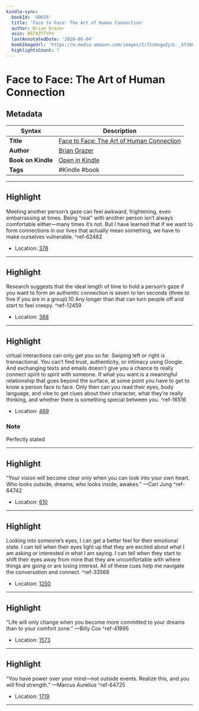 ```yaml
---
kindle-sync:
  bookId: '40655'
  title: 'Face to Face: The Art of Human Connection'
  author: Brian Grazer
  asin: B074ZYTYP4
  lastAnnotatedDate: '2020-08-04'
  bookImageUrl: 'https://m.media-amazon.com/images/I/71zmugwZyJL._SY160.jpg'
  highlightsCount: 7
---
```

# Face to Face: The Art of Human Connection

## Metadata

| Syntax | Description |
| ---------- | ---------- |
| **Title** | [Face to Face: The Art of Human Connection](https://www.amazon.com/dp/B074ZYTYP4) |
| **Author** | [Brian Grazer](https://www.amazon.comundefined) |
| **Book on Kindle** | <a href="kindle://book?action=open&asin=B074ZYTYP4" target="_blank">Open in Kindle</a> |
| **Tags** | #Kindle #book |

---

## Highlight

Meeting another person’s gaze can feel awkward, frightening, even embarrassing at times. Being “real” with another person isn’t always comfortable either—many times it’s not. But I have learned that if we want to form connections in our lives that actually mean something, we have to make ourselves vulnerable. ^ref-62462

- Location: [378](kindle://book?action=open&asin=B074ZYTYP4&location=378)

---
## Highlight

Research suggests that the ideal length of time to hold a person’s gaze if you want to form an authentic connection is seven to ten seconds (three to five if you are in a group).10 Any longer than that can turn people off and start to feel creepy. ^ref-12459

- Location: [388](kindle://book?action=open&asin=B074ZYTYP4&location=388)

---
## Highlight

virtual interactions can only get you so far. Swiping left or right is transactional. You can’t find trust, authenticity, or intimacy using Google. And exchanging texts and emails doesn’t give you a chance to really connect spirit to spirit with someone. If what you want is a meaningful relationship that goes beyond the surface, at some point you have to get to know a person face to face. Only then can you read their eyes, body language, and vibe to get clues about their character, what they’re really thinking, and whether there is something special between you. ^ref-16516

- Location: [469](kindle://book?action=open&asin=B074ZYTYP4&location=469)

### Note
Perfectly stated

---
## Highlight

“Your vision will become clear only when you can look into your own heart. Who looks outside, dreams; who looks inside, awakes.” —Carl Jung ^ref-64742

- Location: [610](kindle://book?action=open&asin=B074ZYTYP4&location=610)

---
## Highlight

Looking into someone’s eyes, I can get a better feel for their emotional state. I can tell when their eyes light up that they are excited about what I am asking or interested in what I am saying. I can tell when they start to shift their eyes away from mine that they are uncomfortable with where things are going or are losing interest. All of these cues help me navigate the conversation and connect. ^ref-33568

- Location: [1250](kindle://book?action=open&asin=B074ZYTYP4&location=1250)

---
## Highlight

“Life will only change when you become more committed to your dreams than to your comfort zone.” —Billy Cox ^ref-41895

- Location: [1573](kindle://book?action=open&asin=B074ZYTYP4&location=1573)

---
## Highlight

“You have power over your mind—not outside events. Realize this, and you will find strength.” —Marcus Aurelius ^ref-64725

- Location: [1719](kindle://book?action=open&asin=B074ZYTYP4&location=1719)

---
